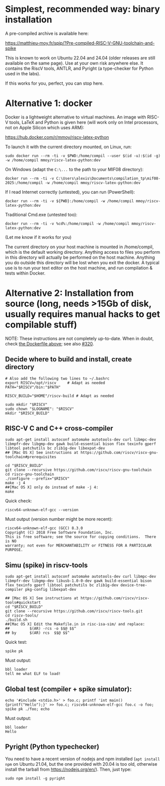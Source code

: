 # Simplest, recommended way: binary installation

A pre-compiled archive is available here:

  https://matthieu-moy.fr/spip/?Pre-compiled-RISC-V-GNU-toolchain-and-spike

This is known to work on Ubuntu 22.04 and 24.04 (older releases are still
available on the same page). Use at your own risk anywhere else. It contains the
RiscV tools, ANTLR, and Pyright (a type-checker for Python used in the labs).

If this works for you, perfect, you can stop here.

# Alternative 1: docker

Docker is a lightweight alternative to virtual machines. An image with RISC-V
tools, LaTeX and Python is given here (will work only on Intel processors, not
on Apple Silicon which uses ARM):

  https://hub.docker.com/r/mmoy/riscv-latex-python

To launch it with the current directory mounted, on Linux, run:

```
sudo docker run --rm -ti -v $PWD:/home/compil --user $(id -u):$(id -g) -w /home/compil mmoy/riscv-latex-python:dev
```

On Windows (adapt the `C:\...` to the path to your MIF08 directory):

```
docker run --rm -ti -v C:\Users\alexis\Documents\compilation_tp\mif08-2025:/home/compil -w /home/compil mmoy/riscv-latex-python:dev
```

If I read Internet correctly (untested), you can run (PowerShell):

```
docker run --rm -ti -v ${PWD}:/home/compil -w /home/compil mmoy/riscv-latex-python:dev
```

Traditional Cmd.exe (untested too):

```
docker run --rm -ti -v %cd%:/home/compil -w /home/compil mmoy/riscv-latex-python:dev
```

(Let me know if it works for you)

The current directory on your host machine is mounted in /home/compil,
which is the default working directory. Anything access to files you
perform in this directory will actually be performed on the host
machine. Anything you do outside this directory will be lost when you
exit the docker. A typical use is to run your text editor on the host
machine, and run compilation & tests within Docker.

# Alternative 2: Installation from source (long, needs >15Gb of disk, usually requires manual hacks to get compilable stuff)

NOTE: These instructions are not completely up-to-date. When in doubt, check [the Dockerfile above](https://hub.docker.com/r/mmoy/riscv-latex-python); see also [#320](https://gitlab.inria.fr/compil-lyon/compil-lyon/-/issues/320).

## Decide where to build and install, create directory

	# Also add the following two lines to ~/.bashrc
	export RISCV=/opt/riscv 	# Adapt as needed
	PATH="$RISCV"/bin:"$PATH"

	RISCV_BUILD="$HOME"/riscv-build # Adapt as needed

	sudo mkdir "$RISCV"
	sudo chown "$LOGNAME": "$RISCV"
	mkdir "$RISCV_BUILD"

## RISC-V C and C++ cross-compiler

	sudo apt-get install autoconf automake autotools-dev curl libmpc-dev libmpfr-dev libgmp-dev gawk build-essential bison flex texinfo gperf libtool patchutils bc zlib1g-dev libexpat-dev
	## [Mac OS X] See instructions at https://github.com/riscv/riscv-gnu-toolchain#prerequisites

	cd "$RISCV_BUILD"
	git clone --recursive https://github.com/riscv/riscv-gnu-toolchain
	cd riscv-gnu-toolchain
	./configure --prefix="$RISCV"
	make -j 4
	##[Mac OS X] only do instead of make -j 4:
	make

Quick check:

	riscv64-unknown-elf-gcc --version

Must output (version number might be more recent):

	riscv64-unknown-elf-gcc (GCC) 8.3.0
	Copyright (C) 2018 Free Software Foundation, Inc.
	This is free software; see the source for copying conditions.  There is NO
	warranty; not even for MERCHANTABILITY or FITNESS FOR A PARTICULAR PURPOSE.

## Simu (spike) in riscv-tools

	sudo apt-get install autoconf automake autotools-dev curl libmpc-dev libmpfr-dev libgmp-dev libusb-1.0-0-dev gawk build-essential bison flex texinfo gperf libtool patchutils bc zlib1g-dev device-tree-compiler pkg-config libexpat-dev

	## [Mac OS X] See instructions at https://github.com/riscv/riscv-tools#quickstart
	cd "$RISCV_BUILD"
	git clone --recursive https://github.com/riscv/riscv-tools.git
	cd riscv-tools/
	./build.sh
	##[Mac OS X] Edit the Makefile.in in risc-isa-sim/ and replace:
	##         $(AR) -rcs -o $$@ $$^
	## by      $(AR) rcs  $$@ $$^

Quick test:

	spike pk

Must output:

	bbl loader
	tell me what ELF to load!

## Global test (compiler + spike simulator):

    echo '#include <stdio.h>' > foo.c; printf 'int main() {printf("Hello");}' >> foo.c; riscv64-unknown-elf-gcc foo.c -o foo; spike pk ./foo; echo

Must output:

    bbl loader
    Hello

## Pyright (Python typechecker)

You need to have a recent version of nodejs and npm installed (`apt install npm` on Ubuntu 21.04, but the one provided with 20.04 is too old, otherwise install the tarball from https://nodejs.org/en/). Then, just type:

    sudo npm install -g pyright
